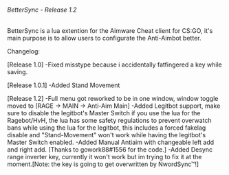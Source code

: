 ###### BetterSync - Release 1.2 ######
BetterSync is a lua extention for the Aimware Cheat client for CS:GO, it's main purpose is to allow users to configurate the Anti-Aimbot
better.

Changelog:

[Release 1.0]
  -Fixed misstype because i accidentally fatfingered a key while saving.
  
[Release 1.0.1]
	-Added Stand Movement
  
[Release 1.2]
  -Full menu got reworked to be in one window, window toggle moved to [RAGE -> MAIN -> Anti-Aim Main]
  -Added Legitbot support, make sure to disable the legitbot's Master Switch if you use the lua for the Ragebot/HvH,
   the lua has some safety regulations to prevent overwatch bans while using the lua for the legitbot, this includes a forced fakelag
   disable and "Stand-Movement" won't work while having the legitbot's Master Switch enabled.
  -Added Manual Antiaim with changeable left add and right add. [Thanks to gowork88#1556 for the code.]
  -Added Desync range inverter key, currently it won't work but im trying to fix it at the moment.[Note: the key is going to get
   overwritten by NwordSync™!]
